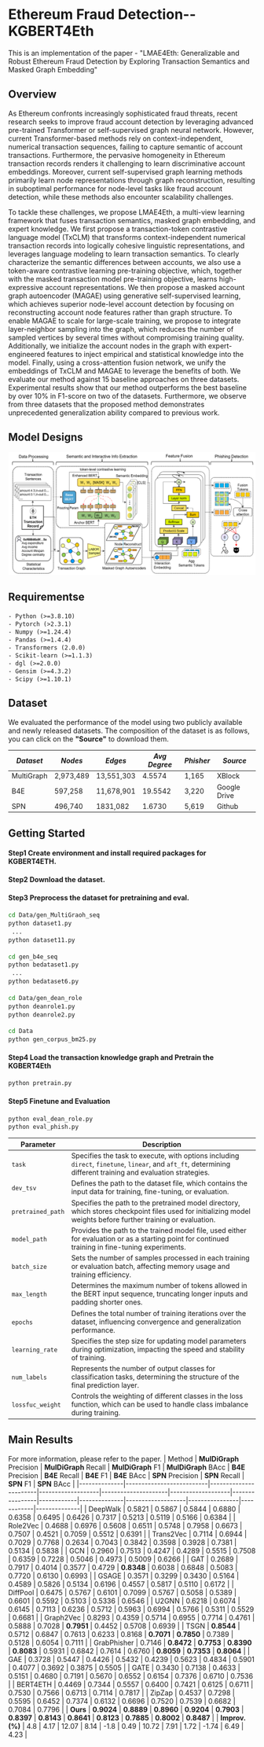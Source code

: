 # Ethereum Fraud Detection--KGBERT4Eth
This is an implementation of the paper - "LMAE4Eth: Generalizable and Robust Ethereum Fraud Detection by Exploring Transaction Semantics and Masked Graph Embedding"
## Overview
As Ethereum confronts increasingly sophisticated fraud threats, recent research seeks to improve fraud account detection by leveraging advanced pre-trained Transformer or self-supervised graph neural network. However, current Transformer-based methods rely on context-independent, numerical transaction sequences, failing to capture semantic of account transactions. Furthermore, the pervasive homogeneity in Ethereum transaction records renders it challenging to learn discriminative account embeddings. Moreover, current self-supervised graph learning methods primarily learn node representations through graph reconstruction, resulting in suboptimal performance for node-level tasks like fraud account detection, while these methods also encounter scalability challenges.

To tackle these challenges, we propose LMAE4Eth, a multi-view learning framework that fuses transaction semantics, masked graph embedding, and expert knowledge. We first propose a transaction-token contrastive language model (TxCLM) that transforms context-independent numerical transaction records into logically cohesive linguistic representations, and leverages language modeling to learn transaction semantics. To clearly characterize the semantic differences between accounts, we also use a token-aware contrastive learning pre-training objective, which, together with the masked transaction model pre-training objective, learns high-expressive account representations. We then propose a masked account graph autoencoder (MAGAE) using generative self-supervised learning, which achieves superior node-level account detection by focusing on reconstructing account node features rather than graph structure. To enable MAGAE to scale for large-scale training, we propose to integrate layer-neighbor sampling into the graph, which reduces the number of sampled vertices by several times without compromising training quality. Additionally, we initialize the account nodes in the graph with expert-engineered features to inject empirical and statistical knowledge into the model. Finally, using a cross-attention fusion network, we unify the embeddings of TxCLM and MAGAE to leverage the benefits of both. We evaluate our method against 15 baseline approaches on three datasets. Experimental results show that our method outperforms the best baseline by over 10% in F1-score on two of the datasets. Furthermore, we observe from three datasets that the proposed method demonstrates unprecedented generalization ability compared to previous work. 
## Model Designs
![image](framework.png)


## Requirementse

```
- Python (>=3.8.10)
- Pytorch (>2.3.1)
- Numpy (>=1.24.4)
- Pandas (>=1.4.4)
- Transformers (2.0.0)
- Scikit-learn (>=1.1.3)
- dgl (>=2.0.0)
- Gensim (>=4.3.2)
- Scipy (>=1.10.1)
```

## Dataset

We evaluated the performance of the model using two publicly available and newly released datasets. The composition of the dataset is as follows, you can click on the **"Source"** to download them.

| *Dataset*        | *Nodes*      | *Edges*       | *Avg Degree*   |*Phisher* | *Source*  |
| ---------------- | ------------- | -------------- | -------------- |------- |---------- |
| MultiGraph       |  2,973,489    |  13,551,303    |  4.5574        | 1,165  |  XBlock     |
| B4E              |  597,258      |  11,678,901    |  19.5542       | 3,220  |  Google Drive   |
| SPN  |  496,740      |  1831,082      |  1.6730        | 5,619  |    Github       |

## Getting Started 
#### Step1 Create environment and install required packages for KGBERT4ETH.
#### Step2 Download the dataset.
#### Step3 Preprocess the dataset for pretraining and eval.
```sh
cd Data/gen_MultiGraoh_seq
python dataset1.py
 ...
python dataset11.py

cd gen_b4e_seq
python bedataset1.py
 ...
python bedataset6.py

cd Data/gen_dean_role
python deanrole1.py
python deanrole2.py

cd Data
python gen_corpus_bm25.py
```
#### Step4 Load the transaction knowledge graph and Pretrain the KGBERT4Eth
```sh
python pretrain.py
```
#### Step5 Finetune and Evaluation
```sh
python eval_dean_role.py
python eval_phish.py
```

| Parameter         | Description |
|------------------|-------------|
| `task`          | Specifies the task to execute, with options including `direct`, `finetune`, `linear`, and `aft_ft`, determining different training and evaluation strategies. |
| `dev_tsv`       | Defines the path to the dataset file, which contains the input data for training, fine-tuning, or evaluation. |
| `pretrained_path` | Specifies the path to the pretrained model directory, which stores checkpoint files used for initializing model weights before further training or evaluation. |
| `model_path`    | Provides the path to the trained model file, used either for evaluation or as a starting point for continued training in fine-tuning experiments. |
| `batch_size`    | Sets the number of samples processed in each training or evaluation batch, affecting memory usage and training efficiency. |
| `max_length`    | Determines the maximum number of tokens allowed in the BERT input sequence, truncating longer inputs and padding shorter ones. |
| `epochs`        | Defines the total number of training iterations over the dataset, influencing convergence and generalization performance. |
| `learning_rate` | Specifies the step size for updating model parameters during optimization, impacting the speed and stability of training. |
| `num_labels`    | Represents the number of output classes for classification tasks, determining the structure of the final prediction layer. |
| `lossfuc_weight` | Controls the weighting of different classes in the loss function, which can be used to handle class imbalance during training. |





## Main Results

For more information, please refer to the paper.
| Method       | **MulDiGraph** Precision | **MulDiGraph** Recall | **MulDiGraph** F1 | **MulDiGraph** BAcc | **B4E** Precision | **B4E** Recall | **B4E** F1 | **B4E** BAcc | **SPN** Precision | **SPN** Recall | **SPN** F1 | **SPN** BAcc |
|--------------|--------------------------|-----------------------|-------------------|---------------------|-------------------|----------------|------------|--------------|-------------------|----------------|------------|--------------|
| DeepWalk     | 0.5821                   | 0.5867                | 0.5844            | 0.6880              | 0.6358            | 0.6495         | 0.6426     | 0.7317       | 0.5213            | 0.5119         | 0.5166     | 0.6384       |
| Role2Vec     | 0.4688                   | 0.6976                | 0.5608            | 0.6511              | 0.5748            | 0.7958         | 0.6673     | 0.7507       | 0.4521            | 0.7059         | 0.5512     | 0.6391       |
| Trans2Vec    | 0.7114                   | 0.6944                | 0.7029            | 0.7768              | 0.2634            | 0.7043         | 0.3842     | 0.3598       | 0.3928            | 0.7381         | 0.5134     | 0.5838       |
| GCN          | 0.2960                   | 0.7513                | 0.4247            | 0.4289              | 0.5515            | 0.7508         | 0.6359     | 0.7228       | 0.5046            | 0.4973         | 0.5009     | 0.6266       |
| GAT          | 0.2689                   | 0.7917                | 0.4014            | 0.3577              | 0.4729            | **0.8348**     | 0.6038     | 0.6848       | 0.5083            | 0.7720         | 0.6130     | 0.6993       |
| GSAGE        | 0.3571                   | 0.3299                | 0.3430            | 0.5164              | 0.4589            | 0.5826         | 0.5134     | 0.6196       | 0.4557            | 0.5817         | 0.5110     | 0.6172       |
| DiffPool     | 0.6475                   | 0.5767                | 0.6101            | 0.7099              | 0.5767            | 0.5058         | 0.5389     | 0.6601       | 0.5592            | 0.5103         | 0.5336     | 0.6546       |
| U2GNN        | 0.6218                   | 0.6074                | 0.6145            | 0.7113              | 0.6236            | 0.5712         | 0.5963     | 0.6994       | 0.5766            | 0.5311         | 0.5529     | 0.6681       |
| Graph2Vec    | 0.8293                   | 0.4359                | 0.5714            | 0.6955              | 0.7714            | 0.4761         | 0.5888     | 0.7028       | **0.7951**        | 0.4452         | 0.5708     | 0.6939       |
| TSGN         | **0.8544**               | 0.5712                | 0.6847            | 0.7613              | 0.6233            | 0.8168         | **0.7071**  | **0.7850**   | 0.7389            | 0.5128         | 0.6054     | 0.7111       |
| GrabPhisher  | 0.7146                   | **0.8472**            | **0.7753**        | **0.8390**          | **0.8083**        | 0.5931         | 0.6842     | 0.7614       | 0.6760            | **0.8059**     | **0.7353** | **0.8064**   |
| GAE          | 0.3728                   | 0.5447                | 0.4426            | 0.5432              | 0.4239            | 0.5623         | 0.4834     | 0.5901       | 0.4077            | 0.3692         | 0.3875     | 0.5505       |
| GATE         | 0.3430                   | 0.7138                | 0.4633            | 0.5151              | 0.4680            | 0.7191         | 0.5670     | 0.6552       | 0.6154            | 0.7376         | 0.6710     | 0.7536       |
| BERT4ETH     | 0.4469                   | 0.7344                | 0.5557            | 0.6400              | 0.7421            | 0.6125         | 0.6711     | 0.7530       | 0.7566            | 0.6713         | 0.7114     | 0.7817       |
| ZipZap       | 0.4537                   | 0.7298                | 0.5595            | 0.6452              | 0.7374            | 0.6132         | 0.6696     | 0.7520       | 0.7539            | 0.6682         | 0.7084     | 0.7796       |
| **Ours**     | **0.9024**               | **0.8889**            | **0.8960**        | **0.9204**          | **0.7903**        | **0.8397**     | **0.8143**  | **0.8641**   | **0.8123**        | **0.7885**     | **0.8002** | **0.8487**   |
| **Improv. (%)** | 4.8                    | 4.17                  | 12.07             | 8.14                | -1.8              | 0.49           | 10.72      | 7.91         | 1.72              | -1.74          | 6.49       | 4.23         |

